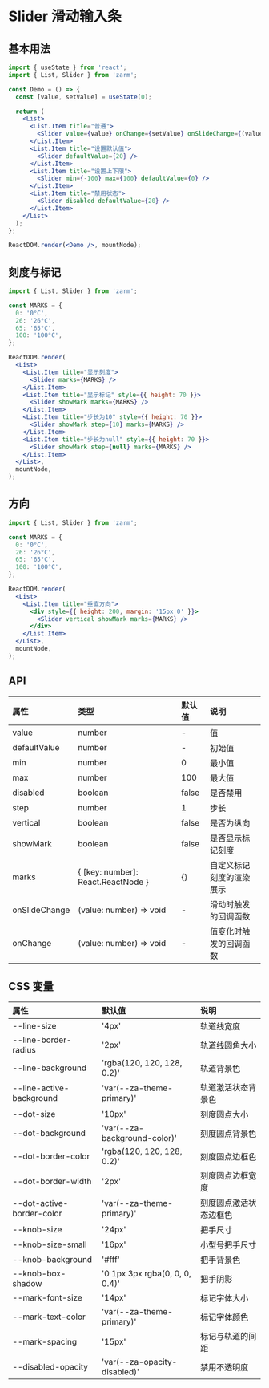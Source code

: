 # Slider 滑动输入条

## 基本用法

```jsx
import { useState } from 'react';
import { List, Slider } from 'zarm';

const Demo = () => {
  const [value, setValue] = useState(0);

  return (
    <List>
      <List.Item title="普通">
        <Slider value={value} onChange={setValue} onSlideChange={(value) => console.log(value)} />
      </List.Item>
      <List.Item title="设置默认值">
        <Slider defaultValue={20} />
      </List.Item>
      <List.Item title="设置上下限">
        <Slider min={-100} max={100} defaultValue={0} />
      </List.Item>
      <List.Item title="禁用状态">
        <Slider disabled defaultValue={20} />
      </List.Item>
    </List>
  );
};

ReactDOM.render(<Demo />, mountNode);
```

## 刻度与标记

```jsx
import { List, Slider } from 'zarm';

const MARKS = {
  0: '0°C',
  26: '26°C',
  65: '65°C',
  100: '100°C',
};

ReactDOM.render(
  <List>
    <List.Item title="显示刻度">
      <Slider marks={MARKS} />
    </List.Item>
    <List.Item title="显示标记" style={{ height: 70 }}>
      <Slider showMark marks={MARKS} />
    </List.Item>
    <List.Item title="步长为10" style={{ height: 70 }}>
      <Slider showMark step={10} marks={MARKS} />
    </List.Item>
    <List.Item title="步长为null" style={{ height: 70 }}>
      <Slider showMark step={null} marks={MARKS} />
    </List.Item>
  </List>,
  mountNode,
);
```

## 方向

```jsx
import { List, Slider } from 'zarm';

const MARKS = {
  0: '0°C',
  26: '26°C',
  65: '65°C',
  100: '100°C',
};

ReactDOM.render(
  <List>
    <List.Item title="垂直方向">
      <div style={{ height: 200, margin: '15px 0' }}>
        <Slider vertical showMark marks={MARKS} />
      </div>
    </List.Item>
  </List>,
  mountNode,
);
```

## API

| 属性          | 类型                               | 默认值 | 说明                     |
| :------------ | :--------------------------------- | :----- | :----------------------- |
| value         | number                             | -      | 值                       |
| defaultValue  | number                             | -      | 初始值                   |
| min           | number                             | 0      | 最小值                   |
| max           | number                             | 100    | 最大值                   |
| disabled      | boolean                            | false  | 是否禁用                 |
| step          | number                             | 1      | 步长                     |
| vertical      | boolean                            | false  | 是否为纵向               |
| showMark      | boolean                            | false  | 是否显示标记刻度         |
| marks         | { [key: number]: React.ReactNode } | {}     | 自定义标记刻度的渲染展示 |
| onSlideChange | (value: number) => void            | -      | 滑动时触发的回调函数     |
| onChange      | (value: number) => void            | -      | 值变化时触发的回调函数   |

## CSS 变量

| 属性                      | 默认值                         | 说明                   |
| :------------------------ | :----------------------------- | :--------------------- |
| --line-size               | '4px'                          | 轨道线宽度             |
| --line-border-radius      | '2px'                          | 轨道线圆角大小         |
| --line-background         | 'rgba(120, 120, 128, 0.2)'     | 轨道背景色             |
| --line-active-background  | 'var(--za-theme-primary)'      | 轨道激活状态背景色     |
| --dot-size                | '10px'                         | 刻度圆点大小           |
| --dot-background          | 'var(--za-background-color)'   | 刻度圆点背景色         |
| --dot-border-color        | 'rgba(120, 120, 128, 0.2)'     | 刻度圆点边框色         |
| --dot-border-width        | '2px'                          | 刻度圆点边框宽度       |
| --dot-active-border-color | 'var(--za-theme-primary)'      | 刻度圆点激活状态边框色 |
| --knob-size               | '24px'                         | 把手尺寸               |
| --knob-size-small         | '16px'                         | 小型号把手尺寸         |
| --knob-background         | '#fff'                         | 把手背景色             |
| --knob-box-shadow         | '0 1px 3px rgba(0, 0, 0, 0.4)' | 把手阴影               |
| --mark-font-size          | '14px'                         | 标记字体大小           |
| --mark-text-color         | 'var(--za-theme-primary)'      | 标记字体颜色           |
| --mark-spacing            | '15px'                         | 标记与轨道的间距       |
| --disabled-opacity        | 'var(--za-opacity-disabled)'   | 禁用不透明度           |

